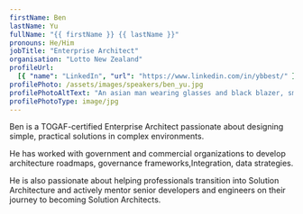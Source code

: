 ```yaml
---
firstName: Ben
lastName: Yu
fullName: "{{ firstName }} {{ lastName }}"
pronouns: He/Him
jobTitle: "Enterprise Architect"
organisation: "Lotto New Zealand"
profileUrl:
  [{ "name": "LinkedIn", "url": "https://www.linkedin.com/in/ybbest/" }]
profilePhoto: /assets/images/speakers/ben_yu.jpg
profilePhotoAltText: "An asian man wearing glasses and black blazer, smiling at the camera."
profilePhotoType: image/jpg
---
```


Ben is a TOGAF-certified Enterprise Architect passionate about designing simple, practical solutions in complex environments.

He has worked with government and commercial organizations to develop architecture roadmaps, governance frameworks,Integration, data strategies.

He is also passionate about helping professionals transition into Solution Architecture and actively mentor senior developers and engineers on their journey to becoming Solution Architects.
